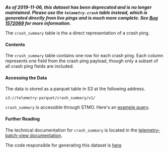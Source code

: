 **_As of 2019-11-06, this dataset has been deprecated and is no longer maintained. Please use the `telemetry.crash` table instead, which is generated directly from live pings and is much more complete. See [Bug 1572069](https://bugzilla.mozilla.org/show_bug.cgi?id=1572069) for more information._**

The `crash_summary` table is the a direct representation of a crash ping.

#### Contents

The `crash_summary` table contains one row for each crash ping.
Each column represents one field from the crash ping payload,
though only a subset of all crash ping fields are included.

#### Accessing the Data

The data is stored as a parquet table in S3 at the following address.

```
s3://telemetry-parquet/crash_summary/v1/
```

`crash_summary` is accessible through STMO.
Here's an [example query](https://sql.telemetry.mozilla.org/queries/4793/source).

#### Further Reading

The technical documentation for `crash_summary` is located in the
[telemetry-batch-view documentation](https://github.com/mozilla/telemetry-batch-view/blob/master/docs/CrashSummary.md).

The code responsible for generating this dataset is
[here](https://github.com/mozilla/telemetry-batch-view/blob/master/GRAVEYARD.md#crash-summary)
